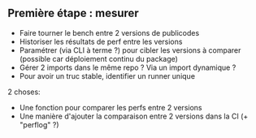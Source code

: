 ## Première étape : mesurer

- Faire tourner le bench entre 2 versions de publicodes
- Historiser les résultats de perf entre les versions
- Paramétrer (via CLI à terme ?) pour cibler les versions à comparer (possible car déploiement continu du package)
- Gérer 2 imports dans le même repo ? Via un import dynamique ?
- Pour avoir un truc stable, identifier un runner unique

2 choses:

- Une fonction pour comparer les perfs entre 2 versions
- Une manière d'ajouter la comparaison entre 2 versions dans la CI (+ "perflog" ?)
